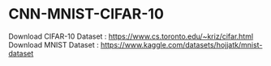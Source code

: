 ﻿# CNN-MNIST-CIFAR-10

Download CIFAR-10 Dataset : https://www.cs.toronto.edu/~kriz/cifar.html
Download MNIST Dataset    : https://www.kaggle.com/datasets/hojjatk/mnist-dataset
